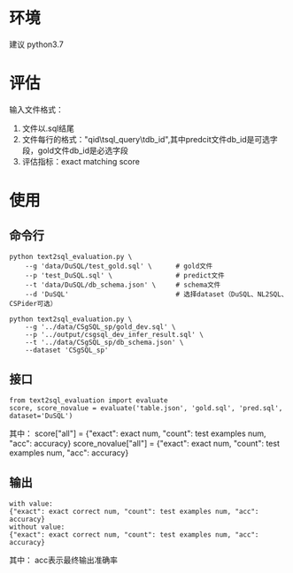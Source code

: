 # 环境
建议 python3.7

# 评估
输入文件格式：
1. 文件以.sql结尾
2. 文件每行的格式："qid\tsql_query\tdb_id",其中predcit文件db_id是可选字段，gold文件db_id是必选字段
3. 评估指标：exact matching score

# 使用

## 命令行

    python text2sql_evaluation.py \
        --g 'data/DuSQL/test_gold.sql' \      # gold文件
        --p 'test_DuSQL.sql' \                # predict文件
        --t 'data/DuSQL/db_schema.json' \     # schema文件
        --d 'DuSQL'                           # 选择dataset（DuSQL、NL2SQL、CSPider可选）

    python text2sql_evaluation.py \
        --g '../data/CSgSQL_sp/gold_dev.sql' \
        --p '../output/csgsql_dev_infer_result.sql' \
        --t '../data/CSgSQL_sp/db_schema.json' \
        --dataset 'CSgSQL_sp'


## 接口

    from text2sql_evaluation import evaluate
    score, score_novalue = evaluate('table.json', 'gold.sql', 'pred.sql', dataset='DuSQL')
其中：
    score["all"] = {"exact": exact num, "count": test examples num, "acc": accuracy}
    score_novalue["all"] = {"exact": exact num, "count": test examples num, "acc": accuracy}

## 输出
    with value:
    {"exact": exact correct num, "count": test examples num, "acc": accuracy}
    without value:
    {"exact": exact correct num, "count": test examples num, "acc": accuracy}
其中：
    acc表示最终输出准确率
